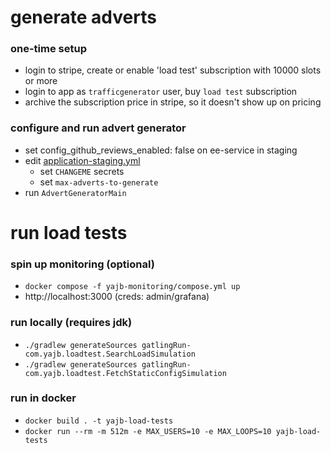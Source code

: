 
# generate adverts

### one-time setup

- login to stripe, create or enable 'load test' subscription with 10000 slots or more
- login to app as `trafficgenerator` user, buy `load test` subscription
- archive the subscription price in stripe, so it doesn't show up on pricing

### configure and run advert generator

- set config_github_reviews_enabled: false on ee-service in staging
- edit [application-staging.yml](src%2Fmain%2Fresources%2Fapplication-staging.yml) 
    - set `CHANGEME` secrets
    - set `max-adverts-to-generate`
- run `AdvertGeneratorMain` 

# run load tests

### spin up monitoring (optional)
- `docker compose -f yajb-monitoring/compose.yml up`
- http://localhost:3000 (creds: admin/grafana)

### run locally (requires jdk)
- `./gradlew generateSources gatlingRun-com.yajb.loadtest.SearchLoadSimulation`
- `./gradlew generateSources gatlingRun-com.yajb.loadtest.FetchStaticConfigSimulation`

### run in docker
- `docker build . -t yajb-load-tests`
- `docker run --rm -m 512m -e MAX_USERS=10 -e MAX_LOOPS=10 yajb-load-tests`

